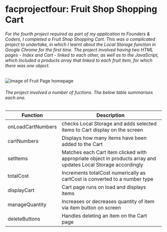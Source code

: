 # facprojectfour: Fruit Shop Shopping Cart
###### For the fourth project required as part of my application to Founders & Coders, I completed a Fruit Shop Shopping Cart. This was a complicated project to undertake, in which I learnt about the Local Storage function in Google Chrome for the first time. The project involved having two HTML pages - Index and Cart - linked to each other, as well as to the JavaScript, which included a products array that linked to each fruit item, for which there was one object.

![Image of Fruit Page homepage](https://dominicsimpson.github.io/facprojectfour/assets/images/screenshotindexpage.jpg)



###### The project involved a number of fuctions. The below table summarises each one.
| Function           | Description |
| ------------------ | ------------- |
| onLoadCartNumbers  | checks Local Storage and adds selected items to Cart display on the screen |
| cartNumbers        | Displays how many items have been added to the Cart  |
| setItems           | Matches each Cart item clicked with appropriate object in products array and updates Local Storage accordingly  |
| totalCost          | Increments totalCost numerically as cartCost is converted to a number type  |
| displayCart        | Cart page runs on load and displays items  | 
| manageQuantity     | Increases or decreases quantity of item via item button on screen  |
| deleteButtons      | Handles deleting an item on the Cart page  |
